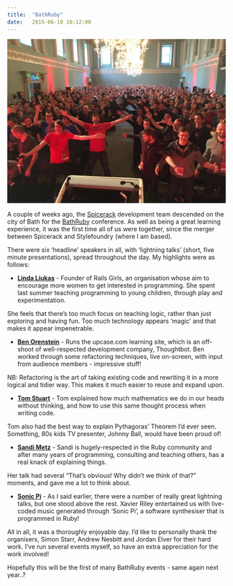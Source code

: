 ```yaml
---
title:  "BathRuby"
date:   2015-06-18 10:12:00
---
```


![BathRuby attendees waving at Tenderlove](/assets/images/waving-at-tenderlove.jpg)

A couple of weeks ago, the [Spicerack] development team descended on the city of Bath for the [BathRuby] conference. As well as being a great learning experience, it was the first time all of us were together, since the merger between Spicerack and Stylefoundry (where I am based).

There were six ‘headline’ speakers in all, with ‘lightning talks’ (short, five minute presentations), spread throughout the day. My highlights were as follows:

* **[Linda Liukas]** - Founder of Rails Girls, an organisation whose aim to encourage more women to get interested in programming. She spent last summer teaching programming to young children, through play and experimentation.

She feels that there’s too much focus on teaching logic, rather than just exploring and having fun. Too much technology appears ‘magic’ and that makes it appear impenetrable.

* **[Ben Orenstein]** - Runs the upcase.com learning site, which is an off-shoot of well-respected development company, Thoughtbot. Ben worked through some refactoring techniques, live on-screen, with input from audience members - impressive stuff!

NB: Refactoring is the art of taking existing code and rewriting it in a more logical and tidier way. This makes it much easier to reuse and expand upon.

* **[Tom Stuart]** - Tom explained how much mathematics we do in our heads without thinking, and how to use this same thought process when writing code.

Tom also had the best way to explain Pythagoras’ Theorem I’d ever seen. Something, 80s kids TV presenter, Johnny Ball, would have been proud of!

* **[Sandi Metz]** - Sandi is hugely-respected in the Ruby community and after many years of programming, consulting and teaching others, has a real knack of explaining things.

Her talk had several “That’s obvious! Why didn’t we think of that?” moments, and gave me a lot to think about.

* **[Sonic Pi]** - As I said earlier, there were a number of really great lightning talks, but one stood above the rest. Xavier Riley entertained us with live-coded music generated through ‘Sonic Pi’, a software synthesiser that is programmed in Ruby!

All in all, it was a thoroughly enjoyable day.  I’d like to personally thank the organisers, Simon Starr, Andrew Nesbitt and Jordan Elver for their hard work. I’ve run several events myself, so have an extra appreciation for the work involved!

Hopefully this will be the first of many BathRuby events - same again next year..?

[Spicerack]: http://spicerack.co.uk/
[BathRuby]: http://2015.bathruby.org/
[Linda Liukas]: http://www.confreaks.tv/videos/bathruby2015-principles-of-play
[Ben Orenstein]: http://www.confreaks.tv/videos/bathruby2015-tbc
[Tom Stuart]: http://www.confreaks.tv/videos/bathruby2015-a-lever-for-the-mind
[Sandi Metz]: http://www.confreaks.tv/videos/bathruby2015-nothing-is-something
[Sonic Pi]: https://youtu.be/Jp0VKD_7pmw?t=10m5s
